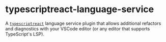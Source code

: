 # typescriptreact-language-service

A [`typescriptreact`](https://github.com/microsoft/vscode-docs/blob/6f1a2041321f851108e35ffd94dd92be0087a9ca/docs/languages/identifiers.md?plain=1#L115) language service plugin that allows additional refactors and diagnostics with your VSCode editor (or any editor that supports TypeScript's LSP).
